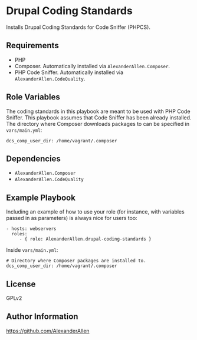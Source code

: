 Drupal Coding Standards
=============

Installs Drupal Coding Standards for Code Sniffer (PHPCS).

Requirements
------------

- PHP
- Composer. Automatically installed via `AlexanderAllen.Composer`.
- PHP Code Sniffer. Automatically installed via `AlexanderAllen.CodeQuality`.

Role Variables
--------------

The coding standards in this playbook are meant to be used with PHP Code Sniffer.
This playbook assumes that Code Sniffer has been already installed.
The directory where Composer downloads packages to can be specified in `vars/main.yml`:

    dcs_comp_user_dir: /home/vagrant/.composer

Dependencies
------------

 - `AlexanderAllen.Composer`
 - `AlexanderAllen.CodeQuality`

Example Playbook
----------------

Including an example of how to use your role (for instance, with variables passed in as parameters) is always nice for users too:

    - hosts: webservers
      roles:
         - { role: AlexanderAllen.drupal-coding-standards }

Inside `vars/main.yml`:

    # Directory where Composer packages are installed to.
    dcs_comp_user_dir: /home/vagrant/.composer

License
-------

GPLv2

Author Information
------------------

https://github.com/AlexanderAllen
